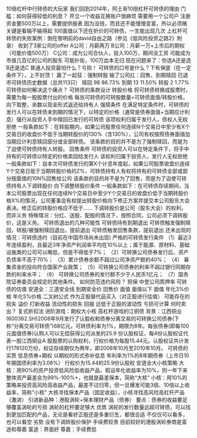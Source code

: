10倍杠杆中行转债的大玩家
我们回到2014年，阿土哥10倍杠杆可转债的理由
门槛：如何获得较低的利息？
开立一个收益互换账户很麻烦
需要用一个公司户
注册资金要500万以上，需要提供报表
因为没钱，而且还不能慢慢变富，所以必须赌
关键是看输不输得起
100面值以下还在折价的可转债，一生能出现几次
上杠杆可转债的失败案例：倒在黎明前的david自由之路（参见《低风险投资之路2》附录）
收到了3家公司的offer
A公司：月薪两万
B公司：月薪一万+上市后的期权（可能价值500万）
C公司：成为公司合伙人，投入100万，期间没工资
可能成为市值几百亿的公司的股东
可能扑街，100万血本无归
现在问题来了：你选A还是选B还是选C
普通人投资最怕什么？亏损！
可转债的口号是什么？下有保底（在一定条件下），上不封顶！
赢了一起狂：强制转股
输了公司扛：回售、到期赎回
已退市可转债历史数据（总共113只）
赎回 98 86.73%
到期 13 11.50%
转股 2 1.77%
可转债如何解决这个痛点？
可转债的条款设计
转股价格
将可转债转换成股票时，需要为每一股股票付出的价格
每张可转债的可转股数量=可转债面值/转股价格，向下取整，余数以现金形式返还给持有人
强赎条件
在满足特定条件时，可转债的发行人可以在转债未到期的情况下，以特定的价格（通常是债券面值+当期应计利息）强行从投资人手中赎回已发行的可转债
该项权利归属于发行人，债权人无权拒绝
一般条款如下：在转股期内，如果公司股票任何连续N个交易日中至少有X个交易日的收盘价不低于当期转股价的130%（含130%），公司有权按照债券面值加当期应计利息赎回部分或全部转债。
该条款的目的并不是为了强制赎回，而是为了迫使可转债持有人转股。
回售条件
可转债的投资人可以在特定条件下，将手中持有的可转债以特定的价格卖回给发行人
该权利归属于投资人，发行人无权拒绝
一般条款如下：自本次可转债发行的第X个计息年度起，如果公司股票收盘价连续Y个交易日低于当期转股价格的Z%，可转债持有人有权将持有的可转债全部或部分按面值的10N%回售给公司
该条款的目的并不是为了回售，而是为了迫使可转债持有人下调转股价
向下调整转股价条件
一般条款如下：在可转债存续期间，当本公司股票出现在任何连续N个交易日中至少Y个交易日的收盘价低于当期转股价格X%的情况，公司董事会有权提出转股价格向下修正方案并提交本公司股东大会表决。修正后的转股价格应不低于……
下调转股价是公司（股东大会）的权利，而非义务
特殊情况：分红、送股、配股的情况下，按照合同，公司必须下调转股价，这是义务。
可转债退出的几种可能性
可转债持有到期退出
可转债触发强制赎回，转股/被强制赎回退出，提前退出
可转债触发回售条款，提前退出
还未出现的情况：可转债违约（目前在中国市场尚未出现)
严格的可转债发行条件
（1）最近3年连续盈利，且最近3年净资产利润率平均在10%以上；属于能源、原材料、基础设施类的公司可以略低，但是不得低于7%；
（2）可转换公司债券发行后，资产负债率不高于70%；
（3）累计债券余额不超过公司净资产额的40%；
（4） 募集资金的投向符合国家产业政策；
（5）可转换公司债券的利率不超过银行同期存款的利率水平；
（6） 可转换公司债券的发行额不少于人民币1亿元；
（7）国务院证券委员会规定的其他条件。
如何防范违约风险？
担保
中登公司质押率
可转债的估值
安道全：三道安全线
到期安全价
回售价
面值
面值以下
面值
年化3%价格
年化5%价格
二叉树公式
作为正股替代品买入（对正股进行估值）
可能存在的损失
溢价
打新收益
流动性的损失
回报
远低于正股的波动性
亏损可计算
何时卖出？
复式折扣法
进阶游戏：期权大小核
高杠杆游戏的江铜债
背景：江西铜业(600362.SH)2008年9月发行了认股权和债券分离交易的可转换公司债券(下称“分离交易可转债”)68亿元，可转债利率为1%，期限为8年。每张债券(即每100元面值债券)认购人可以无偿获得公司派发的25.9 份认股权证，每4份认股权证代表一股江西铜业A 股股票的认购权利，行权价格为每股15.44元。认股权证共计发行176120万份，权证存续期仅为两年，即2008年10月至2010年10月。
可转债的实质
低息债券+期权
以期权的形式弥补低息
年利率为1%的8年期债券（上市日10年期国债利率为3.08%）
行权价为15.44的25.9份认股权
安道全大小核策略
大核：用90%的资产投资低风险低收益产品，假设年化收益率为10%，则一年下来整体资产最差会为99%-100%+，也就是最差保本，简称“大核”
小核：用10%的策略来投资高风险高收益产品，最差不过归零，但一旦爆发可能3倍、10倍以上收益率，简称“小核”
大核寻找保本产品（固定收益），小核寻找高风险高杠杆产品（激进）
引进新品种：港股涡轮+保本理财产品（债券）
要点：债券的收益要足够覆盖涡轮的亏损
涡轮的杠杆要足够大
优势
涡轮的发行数量远超可转债，可以找到更加匹配的产品，无论是看好正股还是多重衍生，都很合适
不仅仅可以看多，也可以看空
劣势
没有下调转股价保护
手续费较贵
目前较好的港股涡轮券商是富途和尊嘉
富途：界面好
尊嘉：手续费低